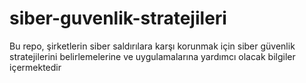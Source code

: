 # siber-guvenlik-stratejileri
Bu repo, şirketlerin siber saldırılara karşı korunmak için siber güvenlik stratejilerini belirlemelerine ve uygulamalarına yardımcı olacak bilgiler içermektedir
